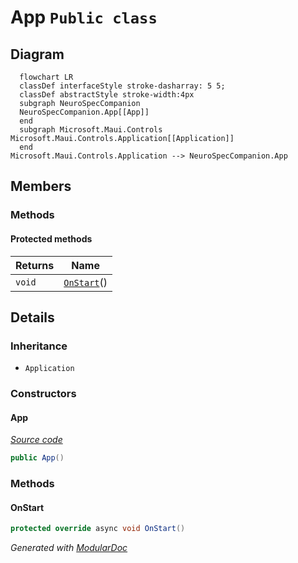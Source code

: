# App `Public class`

## Diagram
```mermaid
  flowchart LR
  classDef interfaceStyle stroke-dasharray: 5 5;
  classDef abstractStyle stroke-width:4px
  subgraph NeuroSpecCompanion
  NeuroSpecCompanion.App[[App]]
  end
  subgraph Microsoft.Maui.Controls
Microsoft.Maui.Controls.Application[[Application]]
  end
Microsoft.Maui.Controls.Application --> NeuroSpecCompanion.App
```

## Members
### Methods
#### Protected  methods
| Returns | Name |
| --- | --- |
| `void` | [`OnStart`](#onstart)() |

## Details
### Inheritance
 - `Application`

### Constructors
#### App
[*Source code*](https://github.com///blob//NeuroSpecCompanion/App.xaml.cs#L8)
```csharp
public App()
```

### Methods
#### OnStart
```csharp
protected override async void OnStart()
```

*Generated with* [*ModularDoc*](https://github.com/hailstorm75/ModularDoc)
